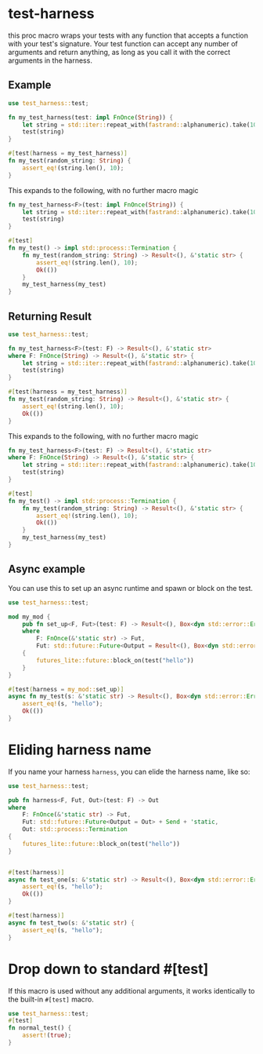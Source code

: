 # test-harness

this proc macro wraps your tests with any function that accepts a
function with your test's signature. Your test function can accept any
number of arguments and return anything, as long as you call it with
the correct arguments in the harness.

## Example
```rust
use test_harness::test;

fn my_test_harness(test: impl FnOnce(String)) {
    let string = std::iter::repeat_with(fastrand::alphanumeric).take(10).collect();
    test(string)
}

#[test(harness = my_test_harness)]
fn my_test(random_string: String) {
    assert_eq!(string.len(), 10);
}
```


This expands to the following, with no further macro magic

```rust
fn my_test_harness<F>(test: impl FnOnce(String)) {
    let string = std::iter::repeat_with(fastrand::alphanumeric).take(10).collect();
    test(string)
}

#[test]
fn my_test() -> impl std::process::Termination {
    fn my_test(random_string: String) -> Result<(), &'static str> {
        assert_eq!(string.len(), 10);
        Ok(())
    }
    my_test_harness(my_test)
}
```

## Returning Result
```rust
use test_harness::test;

fn my_test_harness<F>(test: F) -> Result<(), &'static str>
where F: FnOnce(String) -> Result<(), &'static str> {
    let string = std::iter::repeat_with(fastrand::alphanumeric).take(10).collect();
    test(string)
}

#[test(harness = my_test_harness)]
fn my_test(random_string: String) -> Result<(), &'static str> {
    assert_eq!(string.len(), 10);
    Ok(())
}
```


This expands to the following, with no further macro magic

```rust
fn my_test_harness<F>(test: F) -> Result<(), &'static str>
where F: FnOnce(String) -> Result<(), &'static str> {
    let string = std::iter::repeat_with(fastrand::alphanumeric).take(10).collect();
    test(string)
}

#[test]
fn my_test() -> impl std::process::Termination {
    fn my_test(random_string: String) -> Result<(), &'static str> {
        assert_eq!(string.len(), 10);
        Ok(())
    }
    my_test_harness(my_test)
}
```


## Async example

You can use this to set up an async runtime and spawn or block on the test.

```rust
use test_harness::test;

mod my_mod {
    pub fn set_up<F, Fut>(test: F) -> Result<(), Box<dyn std::error::Error>>
    where
        F: FnOnce(&'static str) -> Fut,
        Fut: std::future::Future<Output = Result<(), Box<dyn std::error::Error>>> + Send + 'static,
    {
        futures_lite::future::block_on(test("hello"))
    }
}

#[test(harness = my_mod::set_up)]
async fn my_test(s: &'static str) -> Result<(), Box<dyn std::error::Error>> {
    assert_eq!(s, "hello");
    Ok(())
}
```


# Eliding harness name

If you name your harness `harness`, you can elide the harness name, like so:

```rust
use test_harness::test;

pub fn harness<F, Fut, Out>(test: F) -> Out
where
    F: FnOnce(&'static str) -> Fut,
    Fut: std::future::Future<Output = Out> + Send + 'static,
    Out: std::process::Termination
{
    futures_lite::future::block_on(test("hello"))
}


#[test(harness)]
async fn test_one(s: &'static str) -> Result<(), Box<dyn std::error::Error>> {
    assert_eq!(s, "hello");
    Ok(())
}

#[test(harness)]
async fn test_two(s: &'static str) {
    assert_eq!(s, "hello");
}

```




# Drop down to standard #[test]

If this macro is used without any additional arguments, it works identically to the built-in `#[test]` macro.

```rust
use test_harness::test;
#[test]
fn normal_test() {
    assert!(true);
}
```

